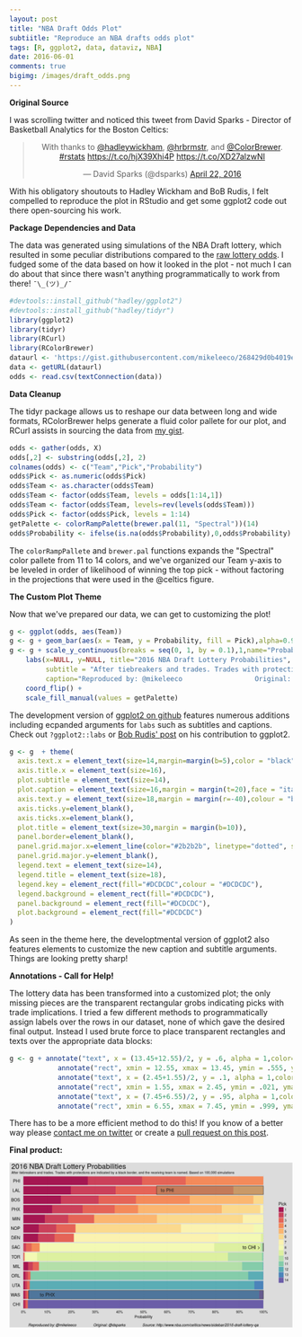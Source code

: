 ```yaml
---
layout: post
title: "NBA Draft Odds Plot"
subtiitle: "Reproduce an NBA drafts odds plot"
tags: [R, ggplot2, data, dataviz, NBA]
date: 2016-06-01
comments: true
bigimg: /images/draft_odds.png
---
```


**Original Source**

I was scrolling twitter and noticed this tweet from David Sparks - Director of Basketball Analytics for the Boston Celtics:

<blockquote class="twitter-tweet" align="center" data-lang="en"><p lang="en" dir="ltr">With thanks to <a href="https://twitter.com/hadleywickham">@hadleywickham</a>, <a href="https://twitter.com/hrbrmstr">@hrbrmstr</a>, and <a href="https://twitter.com/ColorBrewer">@ColorBrewer</a>. <a href="https://twitter.com/hashtag/rstats?src=hash">#rstats</a> <a href="https://t.co/hjX39Xhi4P">https://t.co/hjX39Xhi4P</a> <a href="https://t.co/XD27alzwNI">https://t.co/XD27alzwNI</a></p>&mdash; David Sparks (@dsparks) <a href="https://twitter.com/dsparks/status/723497233988096004">April 22, 2016</a></blockquote>
<script async src="//platform.twitter.com/widgets.js" charset="utf-8"></script>

With his obligatory shoutouts to Hadley Wickham and BoB Rudis, I felt compelled to reproduce the plot in RStudio and get some ggplot2 code out there open-sourcing his work.


**Package Dependencies and Data**

The data was generated using simulations of the NBA Draft lottery, which resulted in some peculiar distributions compared to the [raw lottery odds](https://en.wikipedia.org/wiki/2016_NBA_draft). I fudged some of the data based on how it looked in the plot - not much I can do about that since there wasn't anything programmatically to work from there! `¯\_(ツ)_/¯`

```r
#devtools::install_github("hadley/ggplot2")
#devtools::install_github("hadley/tidyr")
library(ggplot2)
library(tidyr)
library(RCurl)
library(RColorBrewer)
dataurl <- 'https://gist.githubusercontent.com/mikeleeco/268429d0b4019ec30c4e547c16d7f766/raw/afa955af265d14a2f72780e4e0b87ffe469c0109/odds.csv'
data <- getURL(dataurl)                
odds <- read.csv(textConnection(data))
```

**Data Cleanup**

The tidyr package allows us to reshape our data between long and wide formats, RColorBrewer helps generate a fluid color pallete for our plot, and RCurl assists in sourcing the data from [my gist](https://gist.github.com/mikeleeco/268429d0b4019ec30c4e547c16d7f766#file-odds-csv).

```r
odds <- gather(odds, X)
odds[,2] <- substring(odds[,2], 2)
colnames(odds) <- c("Team","Pick","Probability")
odds$Pick <- as.numeric(odds$Pick)
odds$Team <- as.character(odds$Team)
odds$Team <- factor(odds$Team, levels = odds[1:14,1])
odds$Team <- factor(odds$Team, levels=rev(levels(odds$Team)))
odds$Pick <- factor(odds$Pick, levels = 1:14)
getPalette <- colorRampPalette(brewer.pal(11, "Spectral"))(14)
odds$Probability <- ifelse(is.na(odds$Probability),0,odds$Probability)
```

The `colorRampPallete` and `brewer.pal` functions expands the "Spectral" color pallete from 11 to 14 colors, and we've organized our Team y-axis to be leveled in order of likelihood of winning the top pick - without factoring in the projections that were used in the @celtics figure.

**The Custom Plot Theme**

Now that we've prepared our data, we can get to customizing the plot! 

```r
g <- ggplot(odds, aes(Team))
g <- g + geom_bar(aes(x = Team, y = Probability, fill = Pick),alpha=0.9,stat="identity")  
g <- g + scale_y_continuous(breaks = seq(0, 1, by = 0.1),1,name="Probability", labels=scales::percent) +
    labs(x=NULL, y=NULL, title="2016 NBA Draft Lottery Probabilities",
         subtitle = "After tiebreakers and trades. Trades with protections are indicated by a black border, and the receiving team is named. Based on 100,000 simulations",
         caption="Reproduced by: @mikeleeco                  Original: @dsparks                  Source: http://www.nba.com/celtics/news/sidebar/2016-draft-lottery-qa") +
    coord_flip() +
    scale_fill_manual(values = getPalette)
```

The development version of [ggplot2 on github](https://github.com/hadley/ggplot2) features numerous additions including ecpanded arguments for `labs` such as subtitles and captions. Check out `?ggplot2::labs` or [Bob Rudis' post](https://rud.is/b/2016/03/16/supreme-annotations/) on his contribution to ggplot2.

```r
g <- g  + theme(
  axis.text.x = element_text(size=14,margin=margin(b=5),color = "black"),
  axis.title.x = element_text(size=16),
  plot.subtitle = element_text(size=14),
  plot.caption = element_text(size=16,margin = margin(t=20),face = "italic", hjust = .5),
  axis.text.y = element_text(size=18,margin = margin(r=-40),colour = "black"),
  axis.ticks.y=element_blank(),
  axis.ticks.x=element_blank(),
  plot.title = element_text(size=30,margin = margin(b=10)),
  panel.border=element_blank(),
  panel.grid.major.x=element_line(color="#2b2b2b", linetype="dotted", size=0.15),
  panel.grid.major.y=element_blank(),
  legend.text = element_text(size=14),
  legend.title = element_text(size=18),
  legend.key = element_rect(fill="#DCDCDC",colour = "#DCDCDC"),
  legend.background = element_rect(fill="#DCDCDC"),
  panel.background = element_rect(fill="#DCDCDC"),
  plot.background = element_rect(fill="#DCDCDC")
)
```

As seen in the theme here, the developtmental version of ggplot2 also features elements to customize the new caption and subtitle arguments. Things are looking pretty sharp!

**Annotations - Call for Help!**

The lottery data has been transformed into a customized plot; the only missing pieces are the transparent rectangular grobs indicating picks with trade implications. I tried a few different methods to programmatically assign labels over the rows in our dataset, none of which gave the desired final output. Instead I used brute force to place transparent rectangles and texts over the appropriate data blocks:

```r
g <- g + annotate("text", x = (13.45+12.55)/2, y = .6, alpha = 1,color="black", label="to PHI", size= rel(7)) +
            annotate("rect", xmin = 12.55, xmax = 13.45, ymin = .555, ymax = 1, alpha = .3,color="black") +
            annotate("text", x = (2.45+1.55)/2, y = .1, alpha = 1,color="black", label="to PHX", size= rel(7)) +
            annotate("rect", xmin = 1.55, xmax = 2.45, ymin = .021, ymax = 1, alpha = .3,color="black") +
            annotate("text", x = (7.45+6.55)/2, y = .95, alpha = 1,color="black", label="to CHI >", size= rel(7)) +
            annotate("rect", xmin = 6.55, xmax = 7.45, ymin = .999, ymax = 1, alpha = .3,color="black")
```

There has to be a more efficient method to do this! If you know of a better way please [contact me on twitter](http://www.twitter.com/mikeleeco) or create a [pull request on this post](https://github.com/mikeleeco/mikeleeco.github.com/blob/master/_source/2016-06-01-NBA-Draft-Odds-Plot.Rmd).

**Final product:**
<div class="row"><img src="/images/draft_odds.png" class="img-responsive center-block"/></div>

